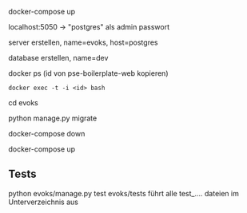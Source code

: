 
docker-compose up

localhost:5050 -> "postgres" als admin passwort

server erstellen, name=evoks, host=postgres

database erstellen, name=dev

docker ps (id von pse-boilerplate-web kopieren)

`docker exec -t -i <id> bash`

cd evoks

python manage.py migrate

docker-compose down

docker-compose up


## Tests 
 python evoks/manage.py test evoks/tests  führt alle test_.... dateien im Unterverzeichnis aus